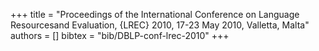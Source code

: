 +++
title =  "Proceedings of the International Conference on Language Resourcesand Evaluation, {LREC} 2010, 17-23 May 2010, Valletta, Malta"
authors = []
bibtex = "bib/DBLP-conf-lrec-2010"
+++
